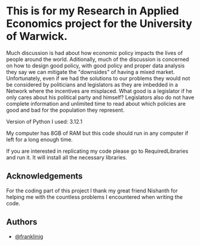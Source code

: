 
# This is  for my Research in Applied Economics project for the University of Warwick. 

Much discussion is had about how economic policy impacts the lives of people around the world. Aditionally, much of the discussion is concerned on how to design good policy, with good policy and proper data analysis they say we can mitigate the "downsides" of having a mixed market. Unfortunately, even if we had the solutions to our problems they would not be considered by politicians and legislators as they are imbedded in a Network where the incentives are misplaced. What good is a legislator if he only cares about his political party and himself? Legislators also do not have complete information and unlimited time to read about which policies are good and bad for the population they represent.

Version of Python I used: 3.12.1

My computer has 8GB of RAM but this code should run in any computer if left for a long enough time. 

If you are interested in replicating my code please go to RequiredLibraries and run it. It will install all the necessary libraries. 



## Acknowledgements

For the coding part of this project I thank my great friend Nishanth for helping me with the countless problems I encountered when writing the code.

## Authors

- [@franklinjg](https://www.github.com/octokatherine)

